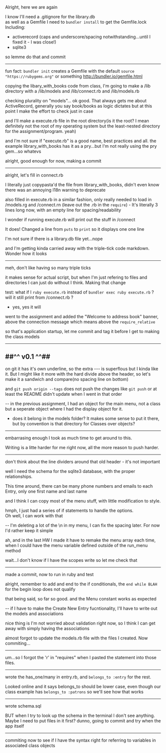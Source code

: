 Alright, here we are again

I know I'll need a .gitignore for the library.db  
as well as a Gemfile I need to ```bundler install``` to get the Gemfile.lock  
Including:
* activerecord (caps and underscore/spacing notwithstanding...until I fixed it - I was close!)
* sqlite3

so lemme do that and commit

---
fun fact: ```bundler init``` creates a Gemfile with the default ```source "https://rubygems.org"``` or something
http://bundler.io/gemfile.html

copying the libary_with_books code from class, I'm going to make a /lib directory with a /lib/models and /lib/connect.rb and /lib/models.rb

checking plurality on "models"... ok good. That always gets me about ActiveRecord, generally you say book/books as logic dictates but at this point I make the effort to check just in case

and I'll make a execute.rb file in the root directory(is it the root? I mean definitely not the root of my operating system but the least-nested directory for the assignment/program. yeah)

and I'm not sure if "execute.rb" is a good name, best practices and all. the example library_with_books has it as a pry...but I'm not really using the pry gem...so whatevs

alright, good enough for now, making a commit

---
alright, let's fill in connect.rb

I literally just copypasta'd the file from library_with_books, didn't even know there was an annoying I18n warning to deprecate

also filled in execute.rb in a similar fashion, only really needed to load in /models.rg and /connect.rn (leave out the .rb in the ```require```)  - It's literally 3 lines long now, with an empty line for spacing/readability

I wonder if running execute.rb will print out the stuff in /connect

It does!
Changed a line from ```puts``` to ```print``` so it displays one one line

I'm not sure if there is a library.db file yet...nope

and I'm getting kinda carried away with the triple-tick code markdown. Wonder how it looks

---
meh, don't like having so many triple ticks

it makes sense for actual script, but when I'm just refering to files and directories I can just do without I think. Making that change

test: what if I ```ruby execute.rb``` instead of ```bundler exec ruby execute.rb``` ? will it still print from /connect.rb ?
- yes, yes it will

went to the assignment and added the "Welcome to address book" banner, above the connection message which means above the ```require_relative```

so that's application startup, let me commit and tag it before I get to making the class models

---
##^^ v0.1 ^^##
---
on git it has it's own underline, so the extra --- is superflous but I kinda like it. But I might like it more with the hard divide above the header, so let's make it a sandwich and compare(no spacing line on bottom)

and ```git push origin --tags``` does not push the changes like ```git push``` or at least the README didn't update when I went in that order

--
in the previous assignment, I had an object for the main menu, not a class but a seperate object where I had the display object for it.
* does it belong in the models folder? It makes some sense to put it there, but by convention is that directory for Classes over objects?

---
embarrasing enough I took as much time to get around to this.

Writing is a litte harder for me right now, all the more reason to push harder.

---
don't think about the line dividers around that old header - it's not important

well I need the schema for the sqlite3 database, with the proper relationships. 

This time around, there can be many phone numbers and emails to each Entry, only one first name and last name

and I think  I can copy most of the menu stuff, with little modification to style.  

hmph, I just had a series of if statements to handle the options.  
Oh well, I can work with that

--
I'm deleting a lot of the \n in my menu, I can fix the spacing later. For now I'd rather keep it simple 

ah, and in the last HW I made it have to remake the menu array each time, when I could have the menu variable defined outside of the run_menu method

wait...I don't know if I have the scopes write so let me check that

---
made a commit, now to run in ruby and test

alright, remember to add and end to the if conditionals, the ```end while BLAH``` for the begin loop does not qualify

that being said, so far so good. and the Menu constant works as expected

--
if I have to make the Create New Entry fucntionality, I'll have to write out the models and associations

nice thing is I'm not worried about validation right now, so I think I can get away with simply having the associations

almost forgot to update the models.rb file with the files I created. Now commiting...

---
um...so I forgot the 'r' in "requires" when I pasted the statement into those files.

--- 
wrote the has_one/many in entry.rb, and ```belongs_to :entry``` for the rest. 

Looked online and it says belongs_to should be lower case, even though our class example has ```belongs_to :patrons``` so we'll see how that works

---
wrote schema.sql

BUT when I try to look up the schema in the terminal I don't see anything. Maybe I need to put files in it first? dunno, going to commit and try when the app itself

---
commiting now to see if I have the syntax right for referring to variables in associated class objects